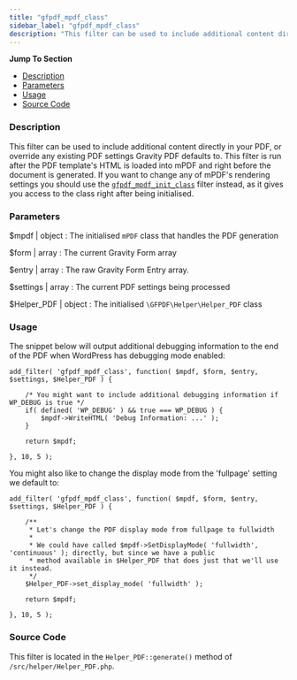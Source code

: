 ```yaml
---
title: "gfpdf_mpdf_class"
sidebar_label: "gfpdf_mpdf_class"
description: "This filter can be used to include additional content directly in your PDF, or override an existing PDF settings Gravity PDF defaults to."
---
```


**Jump To Section**

* [Description](#description)
* [Parameters](#parameters)
* [Usage](#usage)
* [Source Code](#source-code)

### Description 

This filter can be used to include additional content directly in your PDF, or override any existing PDF settings Gravity PDF defaults to. This filter is run after the PDF template's HTML is loaded into mPDF and right before the document is generated. If you want to change any of mPDF's rendering settings you should use the [`gfpdf_mpdf_init_class`](gfpdf_mpdf_init_class.md) filter instead, as it gives you access to the class right after being initialised.

### Parameters 

$mpdf | object
:    The initialised `mPDF` class that handles the PDF generation

$form | array
:    The current Gravity Form array

$entry | array 
:    The raw Gravity Form Entry array.

$settings | array
:    The current PDF settings being processed

$Helper_PDF | object
:    The initialised `\GFPDF\Helper\Helper_PDF` class

### Usage 

The snippet below will output additional debugging information to the end of the PDF when WordPress has debugging mode enabled:

```.language-php
add_filter( 'gfpdf_mpdf_class', function( $mpdf, $form, $entry, $settings, $Helper_PDF ) {

	/* You might want to include additional debugging information if WP_DEBUG is true */
	if( defined( 'WP_DEBUG' ) && true === WP_DEBUG ) {
		$mpdf->WriteHTML( 'Debug Information: ...' );
	}

	return $mpdf;

}, 10, 5 );
```

You might also like to change the display mode from the 'fullpage' setting we default to:

```.language-php
add_filter( 'gfpdf_mpdf_class', function( $mpdf, $form, $entry, $settings, $Helper_PDF ) {

	/**
	 * Let's change the PDF display mode from fullpage to fullwidth
	 *
	 * We could have called $mpdf->SetDisplayMode( 'fullwidth', 'continuous' ); directly, but since we have a public
	 * method available in $Helper_PDF that does just that we'll use it instead.
	 */
	$Helper_PDF->set_display_mode( 'fullwidth' );

	return $mpdf;

}, 10, 5 );
```

### Source Code 

This filter is located in the `Helper_PDF::generate()` method of `/src/helper/Helper_PDF.php`.